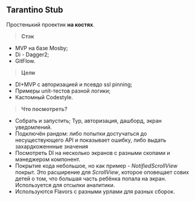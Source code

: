 
Tarantino Stub
-------------

Простенький проектик  **на костях**. 

> **Стэк**

 - MVP на базе Mosby;
 - Di - Dagger2;
 - GitFlow.

> **Цели**

 - DI+MVP с авторизацией и псевдо ssl pinning;
 - Примеры unit-тестов разной логики;
 - Кастомный Codestyle.

> **Что посмотреть?**

 - Собрать и запустить; Тур, авторизация, дашборд, экран уведомлений.
 - Подключён рандом:  либо попытки достучаться до несуществующего API и показывает ошибку, либо выдать захардкоженнные значения
 - Посмотреть DI на несколько экранов с разными скопами и мэнеджером компонент.
 - Покрытие кода небольшое, но как пример - _NotifiedScrollView_ покрыт. Это расширение для _ScrollView_, которое оповещает сових детей о том, что большая часть ребёнка попала на экран. Используется для отсылки аналитики.
 - Используются Flavors с разными урлами для разных сборок.

